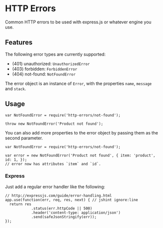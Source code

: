 # HTTP Errors
Common HTTP errors to be used with express.js or whatever engine you use.

## Features

The following error types are currently supported:
- (401) unauthorized: `UnauthorizedError` 
- (403) forbidden: `ForbiddenError`
- (404) not-found: `NotFoundError`


The error object is an instance of `Error`, with the properties `name`, `message` and `stack`.

## Usage

    var NotFoundError = require('http-errors/not-found');

    throw new NotFoundError('Product not found');

You can also add more properties to the error object by passing them as the second parameter.

    var NotFoundError = require('http-errors/not-found');

    var error = new NotFoundError('Product not found', { item: 'product', id: 1, });
    // error now has attributes `item` and `id`.
    
### Express
Just add a regular error handler like the following:

    // http://expressjs.com/guide/error-handling.html
    app.use(function(err, req, res, next) { // jshint ignore:line
      return res
                .status(err.httpCode || 500)
                .header('content-type: application/json')
                .send(safeJsonStringify(err));
    });
